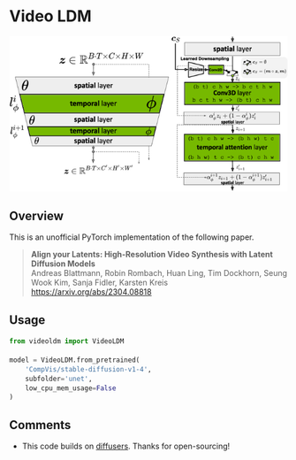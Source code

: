 # Video LDM

![model](assets/4-Figure4-1.png)

## Overview

This is an unofficial PyTorch implementation of the following paper.

> **Align your Latents: High-Resolution Video Synthesis with Latent Diffusion Models**<br>
> Andreas Blattmann, Robin Rombach, Huan Ling, Tim Dockhorn, Seung Wook Kim, Sanja Fidler, Karsten Kreis <br>
> https://arxiv.org/abs/2304.08818

## Usage

```python
from videoldm import VideoLDM

model = VideoLDM.from_pretrained(
    'CompVis/stable-diffusion-v1-4',
    subfolder='unet',
    low_cpu_mem_usage=False
)
```

## Comments
- This code builds on [diffusers](https://huggingface.co/docs/diffusers/index). Thanks for open-sourcing!